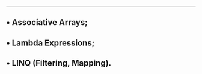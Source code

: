---------------------------
• Associative Arrays;
----------------------------------
• Lambda Expressions;
-----------------------------------
• LINQ (Filtering, Mapping).
------------------------------------
